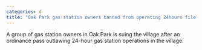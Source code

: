 ```yaml
---
categories: d
title: "Oak Park gas station owners banned from operating 24hours file lawsuit secure restraining order to block ordinance"
---
```

A group of gas station owners in Oak Park is suing the village after an ordinance pass outlawing 24-hour gas station operations in the village.